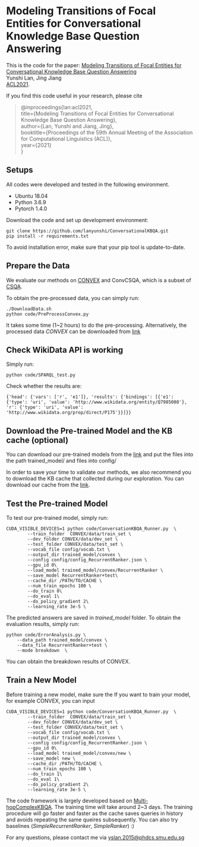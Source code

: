# **Modeling Transitions of Focal Entities for Conversational Knowledge Base Question Answering**

This is the code for the paper: [Modeling Transitions of Focal Entities for Conversational Knowledge Base Question Answering](https://aclanthology.org/2021.acl-long.255/)\
Yunshi Lan, Jing Jiang \
[ACL2021](https://2021.aclweb.org/).

If you find this code useful in your research, please cite

> @inproceedings{lan:acl2021, \
> title={Modeling Transitions of Focal Entities for Conversational Knowledge Base Question Answering},\
> author={Lan, Yunshi and Jiang, Jing}, \
> booktitle={Proceedings of the 59th Annual Meeting of the Association for Computational Linguistics (ACL)}, \
> year={2021} \
> } 

## Setups
All codes were developed and tested in the following environment.

* Ubuntu 18.04
* Python 3.6.9
* Pytorch 1.4.0

Download the code and set up development environment:
```
git clone https://github.com/lanyunshi/ConversationalKBQA.git
pip install -r requirements.txt
```
To avoid installation error, make sure that your pip tool is update-to-date.

## Prepare the Data
We evaluate our methods on [CONVEX](https://convex.mpi-inf.mpg.de/) and ConvCSQA, which is a subset of [CSQA](https://amritasaha1812.github.io/CSQA/).

To obtain the pre-processed data, you can simply run:
```
./DownloadData.sh
python code/PreProcessConvex.py
```
It takes some time (1~2 hours) to do the pre-processing. Alternatively, the processed data *CONVEX* can be downloaded from [link](https://drive.google.com/drive/folders/1MeQmdvHMLkoz4542N92kUSn1WygL85MJ?usp=sharing)

## Check WikiData API is working
Simply run:
```
python code/SPARQL_test.py
```
Check whether the results are:
```
{'head': {'vars': ['r', 'e1']}, 'results': {'bindings': [{'e1': {'type': 'uri', 'value': 'http://www.wikidata.org/entity/Q7985008'}, 'r': {'type': 'uri', 'value': 'http://www.wikidata.org/prop/direct/P175'}}]}}
```

## Download the Pre-trained Model and the KB cache (optional)
You can download our pre-trained models from the [link](https://drive.google.com/drive/folders/1MeQmdvHMLkoz4542N92kUSn1WygL85MJ?usp=sharing) and put the files into the path trained_model/ and files into config/

In order to save your time to validate our methods, we also recommend you to download the KB cache that collected during our exploration. You can download our cache from the [link](https://drive.google.com/drive/folders/1sV-YZanhu80REi2a9bu9Vr-jXziPawXn?usp=sharing).

## Test the Pre-trained Model
To test our pre-trained model, simply run:
```
CUDA_VISIBLE_DEVICES=1 python code/ConversationKBQA_Runner.py  \
        --train_folder  CONVEX/data/train_set \
        --dev_folder CONVEX/data/dev_set \
        --test_folder CONVEX/data/test_set \
        --vocab_file config/vocab.txt \
        --output_dir trained_model/convex \
        --config config/config_RecurrentRanker.json \
        --gpu_id 0\
        --load_model trained_model/convex/RecurrentRanker \
        --save_model RecurrentRanker+test\
        --cache_dir /PATH/TO/CACHE \
        --num_train_epochs 100 \
        --do_train 0\
        --do_eval 1\
        --do_policy_gradient 2\
        --learning_rate 3e-5 \
```

The predicted answers are saved in *trained_model* folder. To obtain the evaluation results, simply run:
```
python code/ErrorAnalysis.py \
    --data_path trained_model/convex \
    --data_file RecurrentRanker+test \
    --mode breakdown  \
```

You can obtain the breakdown results of CONVEX.
 

## Train a New Model
Before training a new model, make sure the 
If you want to train your model, for example CONVEX, you can input
```
CUDA_VISIBLE_DEVICES=1 python code/ConversationKBQA_Runner.py  \
        --train_folder  CONVEX/data/train_set \
        --dev_folder CONVEX/data/dev_set \
        --test_folder CONVEX/data/test_set \
        --vocab_file config/vocab.txt \
        --output_dir trained_model/convex \
        --config config/config_RecurrentRanker.json \
        --gpu_id 0\
        --load_model trained_model/convex/new \
        --save_model new \
        --cache_dir /PATH/TO/CACHE \
        --num_train_epochs 100 \
        --do_train 1\
        --do_eval 1\
        --do_policy_gradient 2\
        --learning_rate 3e-5 \
```
The code framework is largely developed based on [Multi-hopComplexKBQA](https://www.google.com/url?q=https%3A%2F%2Fgithub.com%2Flanyunshi%2FMulti-hopComplexKBQA&sa=D&sntz=1&usg=AFQjCNEYTNJyPb7KVgtFkIZ9Sr9FapZwCg).
The training time will take around 2~3 days. The training procedure will go faster and faster as the cache saves queries in history and avoids repeating the same queires subsequently.
You can also try baselines (*SimpleRecurrentRanker*, *SimpleRanker*) :)

For any questions, please contact me via yslan.2015@phdcs.smu.edu.sg
